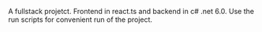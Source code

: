 A fullstack projetct.
Frontend in react.ts and backend in c# .net 6.0. 
Use the run scripts for convenient run of the project.
